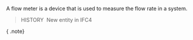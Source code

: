 A flow meter is a device that is used to measure the flow rate in a system.

> HISTORY&nbsp; New entity in IFC4

{ .note}
>
